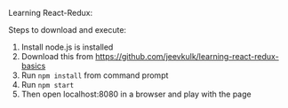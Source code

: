 Learning React-Redux:

Steps to download and execute:
1. Install node.js is installed
2. Download this from https://github.com/jeevkulk/learning-react-redux-basics
3. Run `npm install` from command prompt
4. Run `npm start`
5. Then open localhost:8080 in a browser and play with the page 

